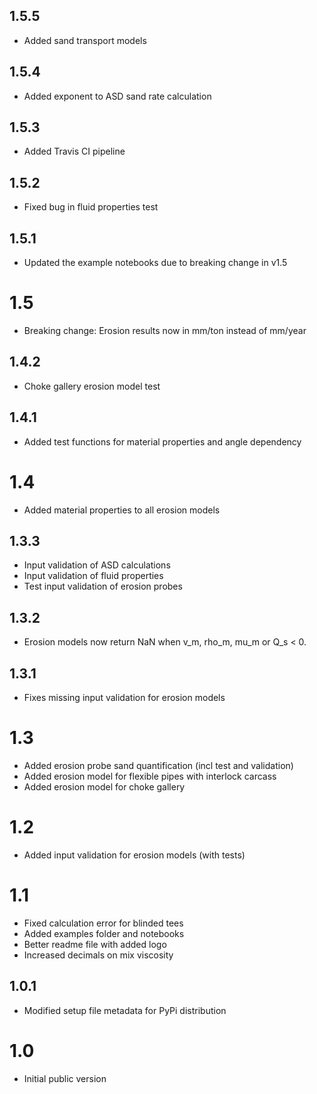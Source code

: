 ## 1.5.5
* Added sand transport models

## 1.5.4
* Added exponent to ASD sand rate calculation

## 1.5.3
* Added Travis CI pipeline

## 1.5.2
* Fixed bug in fluid properties test

## 1.5.1
* Updated the example notebooks due to breaking change in v1.5

# 1.5
* Breaking change: Erosion results now in mm/ton instead of mm/year

## 1.4.2
* Choke gallery erosion model test

## 1.4.1
* Added test functions for material properties and angle dependency

# 1.4
* Added material properties to all erosion models

## 1.3.3
* Input validation of ASD calculations
* Input validation of fluid properties
* Test input validation of erosion probes

## 1.3.2
* Erosion models now return NaN when v_m, rho_m, mu_m or Q_s < 0.

## 1.3.1
* Fixes missing input validation for erosion models 

# 1.3
* Added erosion probe sand quantification (incl test and validation)
* Added erosion model for flexible pipes with interlock carcass
* Added erosion model for choke gallery

# 1.2
* Added input validation for erosion models (with tests)

# 1.1
* Fixed calculation error for blinded tees
* Added examples folder and notebooks
* Better readme file with added logo
* Increased decimals on mix viscosity

## 1.0.1
* Modified setup file metadata for PyPi distribution

# 1.0
* Initial public version